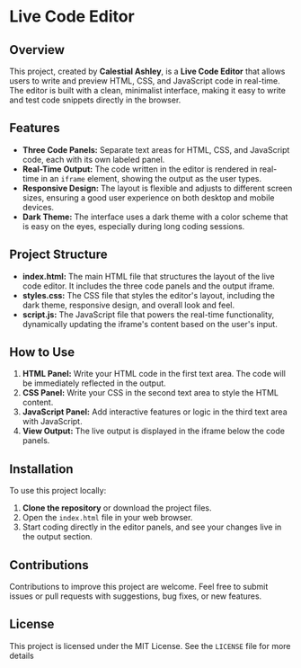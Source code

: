 # Live Code Editor

## Overview

This project, created by **Calestial Ashley**, is a **Live Code Editor** that allows users to write and preview HTML, CSS, and JavaScript code in real-time. The editor is built with a clean, minimalist interface, making it easy to write and test code snippets directly in the browser.

## Features

- **Three Code Panels:** Separate text areas for HTML, CSS, and JavaScript code, each with its own labeled panel.
- **Real-Time Output:** The code written in the editor is rendered in real-time in an `iframe` element, showing the output as the user types.
- **Responsive Design:** The layout is flexible and adjusts to different screen sizes, ensuring a good user experience on both desktop and mobile devices.
- **Dark Theme:** The interface uses a dark theme with a color scheme that is easy on the eyes, especially during long coding sessions.

## Project Structure

- **index.html:** The main HTML file that structures the layout of the live code editor. It includes the three code panels and the output iframe.
- **styles.css:** The CSS file that styles the editor's layout, including the dark theme, responsive design, and overall look and feel.
- **script.js:** The JavaScript file that powers the real-time functionality, dynamically updating the iframe's content based on the user's input.

## How to Use

1. **HTML Panel:** Write your HTML code in the first text area. The code will be immediately reflected in the output.
2. **CSS Panel:** Write your CSS in the second text area to style the HTML content.
3. **JavaScript Panel:** Add interactive features or logic in the third text area with JavaScript.
4. **View Output:** The live output is displayed in the iframe below the code panels.

## Installation

To use this project locally:

1. **Clone the repository** or download the project files.
2. Open the `index.html` file in your web browser.
3. Start coding directly in the editor panels, and see your changes live in the output section.

## Contributions

Contributions to improve this project are welcome. Feel free to submit issues or pull requests with suggestions, bug fixes, or new features.

## License

This project is licensed under the MIT License. See the `LICENSE` file for more details 
